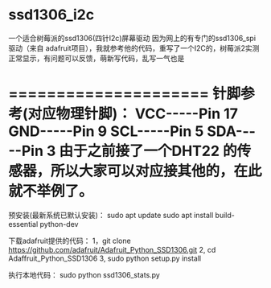 # ssd1306_i2c
一个适合树莓派的ssd1306(四针I2c)屏幕驱动
因为网上的有专门的ssd1306_spi驱动（来自 adafruit项目），我就参考他的代码，重写了一个I2C的，树莓派2实测正常显示，有问题可以反馈，萌新写代码，乱写一气也是

=====================
针脚参考(对应物理针脚)：
VCC-----Pin 17
GND-----Pin 9
SCL-----Pin 5
SDA-----Pin 3
由于之前接了一个DHT22 的传感器，所以大家可以对应接其他的，在此就不举例了。
====================
预安装(最新系统已默认安装)：
sudo apt update
sudo apt install build-essential python-dev

下载adafruit提供的代码：
1，git clone https://github.com/adafruit/Adafruit_Python_SSD1306.git
2, cd Adaffruit_Python_SSD1306
3, sudo python setup.py install

执行本地代码：
sudo python ssd1306_stats.py

